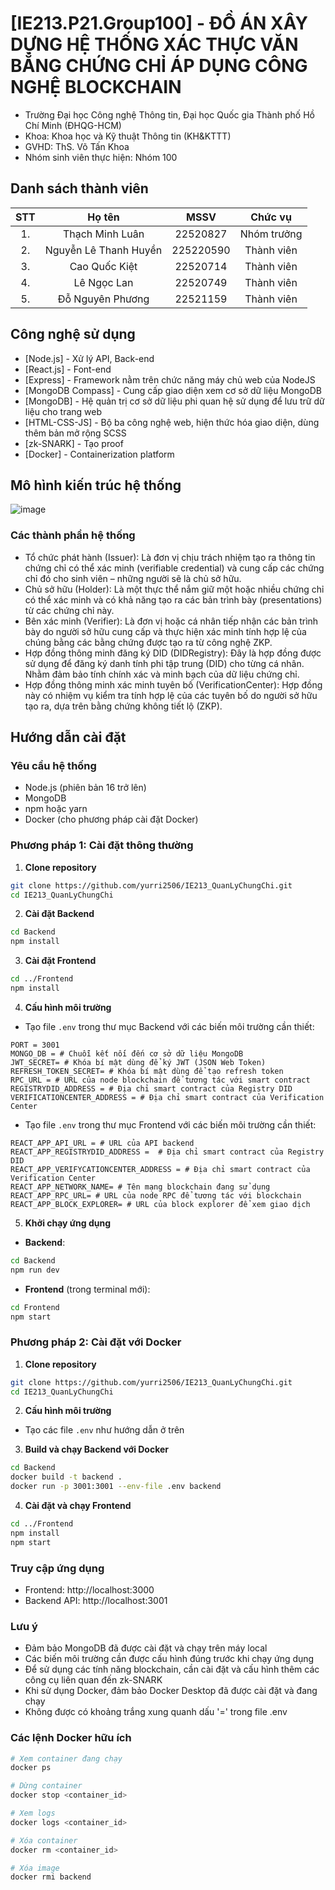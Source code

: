 # [IE213.P21.Group100] - ĐỒ ÁN XÂY DỰNG HỆ THỐNG XÁC THỰC VĂN BẰNG CHỨNG CHỈ ÁP DỤNG CÔNG NGHỆ BLOCKCHAIN

- Trường Đại học Công nghệ Thông tin, Đại học Quốc gia Thành phố Hồ Chí Minh (ĐHQG-HCM)
- Khoa: Khoa học và Kỹ thuật Thông tin (KH&KTTT)
- GVHD: ThS. Võ Tấn Khoa
- Nhóm sinh viên thực hiện: Nhóm 100

## Danh sách thành viên

| STT |        Họ tên         |   MSSV    |   Chức vụ   |
| :-: | :-------------------: | :-------: | :---------: |
| 1.  |    Thạch Minh Luân    | 22520827  | Nhóm trưởng |
| 2.  | Nguyễn Lê Thanh Huyền | 225220590 | Thành viên  |
| 3.  |     Cao Quốc Kiệt     | 22520714  | Thành viên  |
| 4.  |      Lê Ngọc Lan      | 22520749  | Thành viên  |
| 5.  |   Đỗ Nguyên Phương    | 22521159  | Thành viên  |

## Công nghệ sử dụng

- [Node.js] - Xử lý API, Back-end
- [React.js] - Font-end
- [Express] - Framework nằm trên chức năng máy chủ web của NodeJS
- [MongoDB Compass] - Cung cấp giao diện xem cơ sở dữ liệu MongoDB
- [MongoDB] - Hệ quản trị cơ sở dữ liệu phi quan hệ sử dụng để lưu trữ dữ liệu cho trang web
- [HTML-CSS-JS] - Bộ ba công nghệ web, hiện thức hóa giao diện, dùng thêm bản mở rộng SCSS
- [zk-SNARK] - Tạo proof
- [Docker] - Containerization platform

## Mô hình kiến trúc hệ thống

![image](https://github.com/user-attachments/assets/6bfc0d84-d1f0-4282-9a29-46fbb0bd5a61)

### Các thành phần hệ thống

-	Tổ chức phát hành (Issuer): Là đơn vị chịu trách nhiệm tạo ra thông tin chứng chỉ có thể xác minh (verifiable credential) và cung cấp các chứng chỉ đó cho sinh viên – những người sẽ là chủ sở hữu.
-	Chủ sở hữu (Holder): Là một thực thể nắm giữ một hoặc nhiều chứng chỉ có thể xác minh và có khả năng tạo ra các bản trình bày (presentations) từ các chứng chỉ này.
-	Bên xác minh (Verifier): Là đơn vị hoặc cá nhân tiếp nhận các bản trình bày do người sở hữu cung cấp và thực hiện xác minh tính hợp lệ của chúng bằng các bằng chứng được tạo ra từ công nghệ ZKP.
-	Hợp đồng thông minh đăng ký DID (DIDRegistry): Đây là hợp đồng được sử dụng để đăng ký danh tính phi tập trung (DID) cho từng cá nhân. Nhằm đảm bảo tính chính xác và minh bạch của dữ liệu chứng chỉ.
-	Hợp đồng thông minh xác minh tuyên bố (VerificationCenter): Hợp đồng này có nhiệm vụ kiểm tra tính hợp lệ của các tuyên bố do người sở hữu tạo ra, dựa trên bằng chứng không tiết lộ (ZKP).

## Hướng dẫn cài đặt

### Yêu cầu hệ thống

- Node.js (phiên bản 16 trở lên)
- MongoDB
- npm hoặc yarn
- Docker (cho phương pháp cài đặt Docker)

### Phương pháp 1: Cài đặt thông thường

1. **Clone repository**

```bash
git clone https://github.com/yurri2506/IE213_QuanLyChungChi.git
cd IE213_QuanLyChungChi
```

2. **Cài đặt Backend**

```bash
cd Backend
npm install
```

3. **Cài đặt Frontend**

```bash
cd ../Frontend
npm install
```

4. **Cấu hình môi trường**

- Tạo file `.env` trong thư mục Backend với các biến môi trường cần thiết:

```
PORT = 3001
MONGO_DB = # Chuỗi kết nối đến cơ sở dữ liệu MongoDB
JWT_SECRET= # Khóa bí mật dùng để ký JWT (JSON Web Token)
REFRESH_TOKEN_SECRET= # Khóa bí mật dùng để tạo refresh token
RPC_URL = # URL của node blockchain để tương tác với smart contract
REGISTRYDID_ADDRESS = # Địa chỉ smart contract của Registry DID
VERIFICATIONCENTER_ADDRESS = # Địa chỉ smart contract của Verification Center
```

- Tạo file `.env` trong thư mục Frontend với các biến môi trường cần thiết:

```
REACT_APP_API_URL = # URL của API backend
REACT_APP_REGISTRYDID_ADDRESS =  # Địa chỉ smart contract của Registry DID
REACT_APP_VERIFYCATIONCENTER_ADDRESS = # Địa chỉ smart contract của Verification Center
REACT_APP_NETWORK_NAME= # Tên mạng blockchain đang sử dụng
REACT_APP_RPC_URL= # URL của node RPC để tương tác với blockchain
REACT_APP_BLOCK_EXPLORER= # URL của block explorer để xem giao dịch
```

5. **Khởi chạy ứng dụng**

- **Backend**:
```bash
cd Backend
npm run dev
```

- **Frontend** (trong terminal mới):
```bash
cd Frontend
npm start
```

### Phương pháp 2: Cài đặt với Docker

1. **Clone repository**
```bash
git clone https://github.com/yurri2506/IE213_QuanLyChungChi.git
cd IE213_QuanLyChungChi
```

2. **Cấu hình môi trường**
- Tạo các file `.env` như hướng dẫn ở trên

3. **Build và chạy Backend với Docker**
```bash
cd Backend
docker build -t backend .
docker run -p 3001:3001 --env-file .env backend
```

4. **Cài đặt và chạy Frontend**
```bash
cd ../Frontend
npm install
npm start
```

### Truy cập ứng dụng

- Frontend: http://localhost:3000
- Backend API: http://localhost:3001

### Lưu ý

- Đảm bảo MongoDB đã được cài đặt và chạy trên máy local
- Các biến môi trường cần được cấu hình đúng trước khi chạy ứng dụng
- Để sử dụng các tính năng blockchain, cần cài đặt và cấu hình thêm các công cụ liên quan đến zk-SNARK
- Khi sử dụng Docker, đảm bảo Docker Desktop đã được cài đặt và đang chạy
- Không được có khoảng trắng xung quanh dấu '=' trong file .env

### Các lệnh Docker hữu ích

```bash
# Xem container đang chạy
docker ps

# Dừng container
docker stop <container_id>

# Xem logs
docker logs <container_id>

# Xóa container
docker rm <container_id>

# Xóa image
docker rmi backend
```
